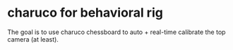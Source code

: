 # charuco for behavioral rig

The goal is to use charuco chessboard to auto + real-time calibrate the top camera (at least).

